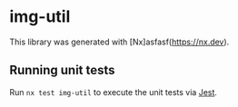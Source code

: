 # img-util

This library was generated with [Nx]asfasf(https://nx.dev).

## Running unit tests

Run `nx test img-util` to execute the unit tests via [Jest](https://jestjs.io).
